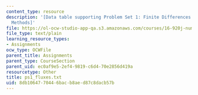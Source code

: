 ```yaml
---
content_type: resource
description: '[Data table supporting Problem Set 1: Finite Differences and Iterative
  Methods]'
file: https://ol-ocw-studio-app-qa.s3.amazonaws.com/courses/16-920j-numerical-methods-for-partial-differential-equations-sma-5212-spring-2003/8db1064770446bacb8aed87c8dacb57b_ps1_fluxes.txt
file_type: text/plain
learning_resource_types:
- Assignments
ocw_type: OCWFile
parent_title: Assignments
parent_type: CourseSection
parent_uid: ec0af9e5-2ef4-9819-c6d4-70e2856d419a
resourcetype: Other
title: ps1_fluxes.txt
uid: 8db10647-7044-6bac-b8ae-d87c8dacb57b
---
```

